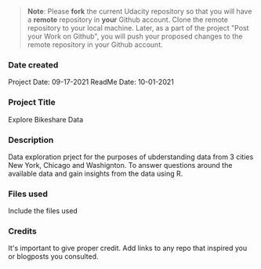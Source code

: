 >**Note**: Please **fork** the current Udacity repository so that you will have a **remote** repository in **your** Github account. Clone the remote repository to your local machine. Later, as a part of the project "Post your Work on Github", you will push your proposed changes to the remote repository in your Github account.

### Date created
Project Date: 09-17-2021
ReadMe Date: 10-01-2021

### Project Title
Explore Bikeshare Data


### Description
Data exploration prject for the purposes of ubderstanding data from 3 cities New York, Chicago and Washignton.
To answer questions around the available data and gain insights from the data using R.

### Files used
Include the files used

### Credits
It's important to give proper credit. Add links to any repo that inspired you or blogposts you consulted.

